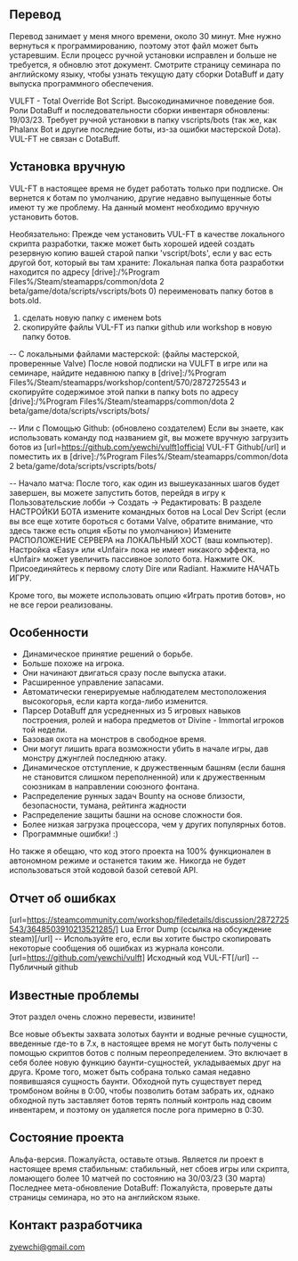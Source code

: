 ##  Перевод 
Перевод занимает у меня много времени, около 30 минут. Мне нужно вернуться к программированию, поэтому этот файл может быть устаревшим. Если процесс ручной установки исправлен и больше не требуется, я обновлю этот документ. Смотрите страницу семинара по английскому языку, чтобы узнать текущую дату сборки DotaBuff и дату выпуска программного обеспечения.

VULFT - Total Override Bot Script. Высокодинамичное поведение боя. Роли DotaBuff и последовательности сборки инвентаря обновлены: 19/03/23. Требует ручной установки в папку vscripts/bots (так же, как Phalanx Bot и другие последние боты, из-за ошибки мастерской Dota). VUL-FT не связан с DotaBuff.

##  Установка вручную 
VUL-FT в настоящее время не будет работать только при подписке. Он вернется к ботам по умолчанию, другие недавно выпущенные боты имеют ту же проблему. На данный момент необходимо вручную установить ботов.

Необязательно: Прежде чем установить VUL-FT в качестве локального скрипта разработки, также может быть хорошей идеей создать резервную копию вашей старой папки 'vscript/bots', если у вас есть другой бот, который вы там храните:
Локальная папка бота разработки находится по адресу
[drive]:/%Program Files%/Steam/steamapps/common/dota 2 beta/game/dota/scripts/vscripts/bots
0) переименовать папку ботов в bots.old.
1) сделать новую папку с именем bots
2) скопируйте файлы VUL-FT из папки github или workshop в новую папку ботов.

-- С локальными файлами мастерской: (файлы мастерской, проверенные Valve)
После новой подписки на VULFT в игре или на семинаре, найдите недавнюю папку в
[drive]:/%Program Files%/Steam/steamapps/workshop/content/570/2872725543
и скопируйте содержимое этой папки в папку bots по адресу
[drive]:/%Program Files%/Steam/steamapps/common/dota 2 beta/game/dota/scripts/vscripts/bots/

-- Или с Помощью Github: (обновлено создателем)
Если вы знаете, как использовать команду под названием git, вы можете вручную загрузить ботов из [url=https://github.com/yewchi/vulft]official VUL-FT Github[/url] и поместить их в
[drive]:/%Program Files%/Steam/steamapps/common/dota 2 beta/game/dota/scripts/vscripts/bots/

-- Начало матча:
После того, как один из вышеуказанных шагов будет завершен, вы можете запустить ботов, перейдя в игру к Пользовательские лобби -> Создать -> Редактировать:
В разделе НАСТРОЙКИ БОТА измените командных ботов на Local Dev Script (если вы все еще хотите бороться с ботами Valve, обратите внимание, что здесь также есть опция «Боты по умолчанию»)
Измените РАСПОЛОЖЕНИЕ СЕРВЕРА на ЛОКАЛЬНЫЙ ХОСТ (ваш компьютер).
Настройка «Easy» или «Unfair» пока не имеет никакого эффекта, но «Unfair» может увеличить пассивное золото бота.
Нажмите OK.
Присоединяйтесь к первому слоту Dire или Radiant.
Нажмите НАЧАТЬ ИГРУ.

Кроме того, вы можете использовать опцию «Играть против ботов», но не все герои реализованы.

##  Особенности 
- Динамическое принятие решений о борьбе.
- Больше похоже на игрока.
- Они начинают двигаться сразу после выпуска атаки.
- Расширенное управление запасами.
- Автоматически генерируемые наблюдателем местоположения высокогорья, если карта когда-либо изменится.
- Парсер DotaBuff для усредненных из 5 игровых навыков построения, ролей и набора предметов от Divine - Immortal игроков той недели.
- Базовая охота на монстров в свободное время.
- Они могут лишить врага возможности убить в начале игры, дав монстру джунглей последнюю атаку.
- Динамическое отступление, к дружественным башням (если башня не становится слишком переполненной) или к дружественным союзникам в направлении союзного фонтана.
- Распределение рунных задач Bounty на основе близости, безопасности, тумана, рейтинга жадности
- Распределение защиты башни на основе сложности боя.
- Более низкая загрузка процессора, чем у других популярных ботов.
- Программные ошибки! :)

Но также я обещаю, что код этого проекта на 100% функционален в автономном режиме и останется таким же. Никогда не будет использоваться этой кодовой базой сетевой API.

##  Отчет об ошибках 
[url=https://steamcommunity.com/workshop/filedetails/discussion/2872725543/3648503910213521285/] Lua Error Dump (ссылка на обсуждение steam)[/url] -- Используйте его, если вы хотите быстро скопировать некоторые сообщения об ошибках из журнала консоли.
[url=https://github.com/yewchi/vulft] Исходный код VUL-FT[/url] -- Публичный github

##  Известные проблемы 
Этот раздел очень сложно перевести, извините!

Все новые объекты захвата золотых баунти и водные речные сущности, введенные где-то в 7.x, в настоящее время не могут быть получены с помощью скриптов ботов с полным переопределением. Это включает в себя более новую функцию баунти-сущностей, укладываемых друг на друга. Кроме того, может быть собрана только самая недавно появившаяся сущность баунти. Обходной путь существует перед тромбоном войны в 0:00, чтобы позволить ботам забрать их, однако обходной путь заставляет ботов терять полный контроль над своим инвентарем, и поэтому он удаляется после рога примерно в 0:30.

##  Состояние проекта 
Альфа-версия. Пожалуйста, оставьте отзыв.
Является ли проект в настоящее время стабильным: стабильный, нет сбоев игры или скрипта, ломающего более 10 матчей по состоянию на 30/03/23 (30 марта)
Последнее мета-обновление DotaBuff: Пожалуйста, проверьте даты страницы семинара, но это на английском языке.

##  Контакт разработчика 
zyewchi@gmail.com
